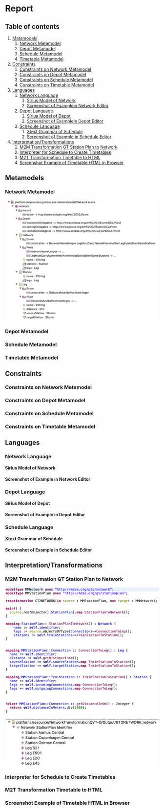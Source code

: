 # Report

## Table of contents

1. [Metamodels](#Metamodels)
    1. [Network Metamodel](#Network-Metamodel)
    2. [Depot Metamodel](#Depot-Metamodel)
    3. [Schedule Metamodel](#Schedule-Metamodel)
    4. [Timetable Metamodel](#Timetable-Metamodel)
2. [Constraints](#Constraints)
    1. [Constraints on Network Metamodel](#Constraints-on-Network-Metamodel)
    2. [Constraints on Depot Metamodel](#Constraints-on-Depot-Metamodel)
    3. [Constraints on Schedule Metamodel](#Constraints-on-Schedule-Metamodel)
    4. [Constraints on Timetable Metamodel](#Constraints-on-Timetable-Metamodel)
3. [Languages](#Languages)
    1. [Network Language](#Network-Language)
        1. [Sirius Model of Network](#Sirius-Model-of-Network)
        2. [Screenshot of Examplein Network Editor](#Screenshot-of-Examplein-Network-Editor)
    2. [Depot Language](#Depot-Language)
        1. [Sirius Model of Depot](#Sirius-Model-of-Depot)
        2. [Screenshot of Examplein Depot Editor](#Screenshot-of-Examplein-Depot-Editor)
    3. [Schedule Language](#Schedule-Language)
        1. [Xtext Grammar of Schedule](#Xtext-Grammar-of-Schedule)
        2. [Screenshot of Example in Schedule Editor](#Screenshot-of-Example-in-Schedule-Editor)
4. [Interpretation/Transformations](#Interpretation/Transformations)
    1. [M2M Transformation GT Station Plan to Network](#M2M-Transformation-GT-Station-Plan-to-Network)
    2. [Interpreter for Schedule to Create Timetables](#Interpreter-for-Schedule-to-Create-Timetables)
    3. [M2T Transformation Timetable to HTML](#M2T-Transformation-Timetable-to-HTML)
    4. [Screenshot Example of Timetable HTML in Browser](#Screenshot-Example-of-Timetable-HTML-in-Browser)

## Metamodels

### Network Metamodel

![](https://github.com/janschill/mosyl_2020_group2/raw/master/report/images/metamodel-network.png)

### Depot Metamodel

### Schedule Metamodel

### Timetable Metamodel

## Constraints

### Constraints on Network Metamodel

### Constraints on Depot Metamodel

### Constraints on Schedule Metamodel

### Constraints on Timetable Metamodel

## Languages

### Network Language

#### Sirius Model of Network

#### Screenshot of Example in Network Editor

### Depot Language

#### Sirius Model of Depot

#### Screenshot of Example in Depot Editor

### Schedule Language

#### Xtext Grammar of Schedule

#### Screenshot of Example in Schedule Editor

## Interpretation/Transformations

### M2M Transformation GT Station Plan to Network

![](https://github.com/janschill/mosyl_2020_group2/raw/master/report/images/m2m-stationplan-network.png)

![](https://github.com/janschill/mosyl_2020_group2/raw/master/report/images/m2m-stationplan-network-result.png)


### Interpreter for Schedule to Create Timetables

### M2T Transformation Timetable to HTML

### Screenshot Example of Timetable HTML in Browser
